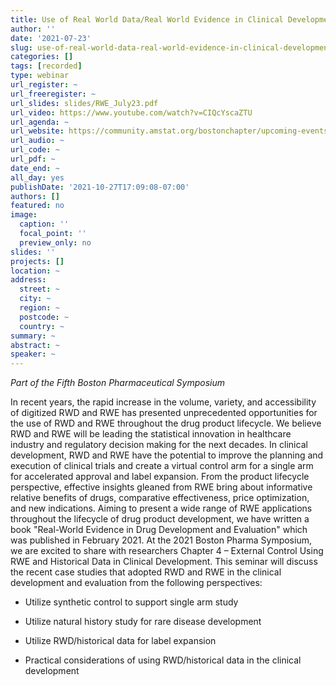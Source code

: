 ```yaml
---
title: Use of Real World Data/Real World Evidence in Clinical Development
author: ''
date: '2021-07-23'
slug: use-of-real-world-data-real-world-evidence-in-clinical-development
categories: []
tags: [recorded]
type: webinar
url_register: ~
url_freeregister: ~
url_slides: slides/RWE_July23.pdf
url_video: https://www.youtube.com/watch?v=CIQcYscaZTU
url_agenda: ~
url_website: https://community.amstat.org/bostonchapter/upcoming-events/fifth-annual-boston-pharmaceutical-symposium2
url_audio: ~
url_code: ~
url_pdf: ~
date_end: ~
all_day: yes
publishDate: '2021-10-27T17:09:08-07:00'
authors: []
featured: no
image:
  caption: ''
  focal_point: ''
  preview_only: no
slides: ''
projects: []
location: ~
address:
  street: ~
  city: ~
  region: ~
  postcode: ~
  country: ~
summary: ~
abstract: ~
speaker: ~
---
```

*Part of the Fifth Boston Pharmaceutical Symposium*
<!--more-->
In recent years, the rapid increase in the volume, variety, and accessibility of digitized RWD and RWE has presented unprecedented opportunities for the use of RWD and RWE throughout the drug product lifecycle. We believe RWD and RWE will be leading the statistical innovation in healthcare industry and regulatory decision making for the next decades. In clinical development, RWD and RWE have the potential to improve the planning and execution of clinical trials and create a virtual control arm for a single arm for accelerated approval and label expansion. From the product lifecycle perspective, effective insights gleaned from RWE bring about informative relative benefits of drugs, comparative effectiveness, price optimization, and new indications.  Aiming to present a wide range of RWE applications throughout the lifecycle of drug product development, we have written a book "Real-World Evidence in Drug Development and Evaluation" which was published in February 2021. At the 2021 Boston Pharma Symposium, we are excited to share with researchers Chapter 4 – External Control Using RWE and Historical Data in Clinical Development. This seminar will discuss the recent case studies that adopted RWD and RWE in the clinical development and evaluation from the following perspectives:  

- Utilize synthetic control to support single arm study  

- Utilize natural history study for rare disease development  

- Utilize RWD/historical data for label expansion  

- Practical considerations of using RWD/historical data in the clinical development  